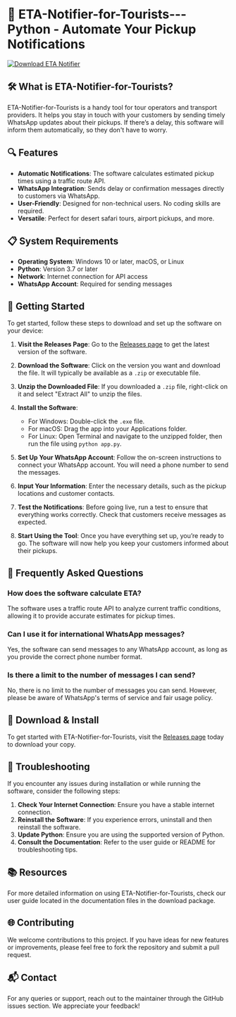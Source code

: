 # 🚀 ETA-Notifier-for-Tourists---Python - Automate Your Pickup Notifications

[![Download ETA Notifier](https://img.shields.io/badge/Download-ETA%20Notifier-blue.svg)](https://github.com/youssef-2004/ETA-Notifier-for-Tourists---Python/releases)

## 🛠️ What is ETA-Notifier-for-Tourists?

ETA-Notifier-for-Tourists is a handy tool for tour operators and transport providers. It helps you stay in touch with your customers by sending timely WhatsApp updates about their pickups. If there’s a delay, this software will inform them automatically, so they don't have to worry.

## 🔍 Features

- **Automatic Notifications**: The software calculates estimated pickup times using a traffic route API.
- **WhatsApp Integration**: Sends delay or confirmation messages directly to customers via WhatsApp.
- **User-Friendly**: Designed for non-technical users. No coding skills are required.
- **Versatile**: Perfect for desert safari tours, airport pickups, and more.

## 📋 System Requirements

- **Operating System**: Windows 10 or later, macOS, or Linux
- **Python**: Version 3.7 or later
- **Network**: Internet connection for API access
- **WhatsApp Account**: Required for sending messages

## 🚀 Getting Started

To get started, follow these steps to download and set up the software on your device:

1. **Visit the Releases Page**: Go to the [Releases page](https://github.com/youssef-2004/ETA-Notifier-for-Tourists---Python/releases) to get the latest version of the software.
  
2. **Download the Software**: Click on the version you want and download the file. It will typically be available as a `.zip` or executable file.

3. **Unzip the Downloaded File**: If you downloaded a `.zip` file, right-click on it and select "Extract All" to unzip the files.

4. **Install the Software**:
   - For Windows: Double-click the `.exe` file.
   - For macOS: Drag the app into your Applications folder.
   - For Linux: Open Terminal and navigate to the unzipped folder, then run the file using `python app.py`.

5. **Set Up Your WhatsApp Account**: Follow the on-screen instructions to connect your WhatsApp account. You will need a phone number to send the messages.

6. **Input Your Information**: Enter the necessary details, such as the pickup locations and customer contacts.

7. **Test the Notifications**: Before going live, run a test to ensure that everything works correctly. Check that customers receive messages as expected.

8. **Start Using the Tool**: Once you have everything set up, you’re ready to go. The software will now help you keep your customers informed about their pickups.

## 💬 Frequently Asked Questions

### How does the software calculate ETA?

The software uses a traffic route API to analyze current traffic conditions, allowing it to provide accurate estimates for pickup times.

### Can I use it for international WhatsApp messages?

Yes, the software can send messages to any WhatsApp account, as long as you provide the correct phone number format.

### Is there a limit to the number of messages I can send?

No, there is no limit to the number of messages you can send. However, please be aware of WhatsApp's terms of service and fair usage policy.

## 🔗 Download & Install

To get started with ETA-Notifier-for-Tourists, visit the [Releases page](https://github.com/youssef-2004/ETA-Notifier-for-Tourists---Python/releases) today to download your copy.

## 🔧 Troubleshooting

If you encounter any issues during installation or while running the software, consider the following steps:

1. **Check Your Internet Connection**: Ensure you have a stable internet connection.
2. **Reinstall the Software**: If you experience errors, uninstall and then reinstall the software.
3. **Update Python**: Ensure you are using the supported version of Python.
4. **Consult the Documentation**: Refer to the user guide or README for troubleshooting tips.

## 📚 Resources

For more detailed information on using ETA-Notifier-for-Tourists, check our user guide located in the documentation files in the download package.

## 🌐 Contributing

We welcome contributions to this project. If you have ideas for new features or improvements, please feel free to fork the repository and submit a pull request.

## 📬 Contact

For any queries or support, reach out to the maintainer through the GitHub issues section. We appreciate your feedback!